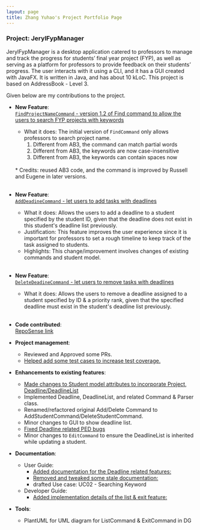 ```yaml
---
layout: page
title: Zhang Yuhao's Project Portfolio Page
---
```


### Project: JerylFypManager

JerylFypManager is a desktop application catered to professors to manage and track the progress for students’ final
year project (FYP), as well as serving as a platform for professors to provide feedback on their students’ progress.
The user interacts with it using a CLI, and it has a GUI created with JavaFX. It is written in Java, and has about
10 kLoC. This project is based on AddressBook - Level 3.

Given below are my contributions to the project.

* **New Feature**: <br>
[`FindProjectNameCommand` - version 1.2 of Find command to allow the users to search FYP projects with keywords](https://github.com/AY2223S1-CS2103-F09-1/tp/pull/82)
  * What it does: The initial version of `FindCommand` only allows professors to search project name.
    1) Different from AB3, the command can match partial words
    2) Different from AB3, the keywords are now case-insensitive
    3) Different from AB3, the keywords can contain spaces now
   <br>
  * Credits: reused AB3 code, and the command is improved by Russell and Eugene in later versions. <br><br>
* **New Feature**: <br>
  [`AddDeadineCommand` - let users to add tasks with deadlines](https://github.com/AY2223S1-CS2103-F09-1/tp/pull/111)
  * What it does: Allows the users to add a deadline to a student specified by the student ID, given that the
    deadline does not exist in this student's deadline list previously.
  * Justification: This feature improves the user experience since it is important for professors to set a rough timeline
  to keep track of the task assigned to students.
  * Highlights: This change/improvement involves changes of existing commands and student model.
  <br><br>
* **New Feature**: <br>
  [`DeleteDeadineCommand` - let users to remove tasks with deadlines](https://github.com/AY2223S1-CS2103-F09-1/tp/pull/111)
  * What it does: Allows the users to remove a deadline assigned to a student specified by ID & a priority rank,
    given that the specified deadline must exist in the student's deadline list previously.
    <br><br>

* **Code contributed**: <br> [RepoSense link](https://nus-cs2103-ay2223s1.github.io/tp-dashboard/?search=yh-15&breakdown=true)

* **Project management**:
  * Reviewed and Approved some PRs.
  * [Helped add some test cases to increase test coverage.](https://github.com/AY2223S1-CS2103-F09-1/tp/pull/225)

* **Enhancements to existing features**:
  * [Made changes to Student model attributes to incorporate Project, Deadline/DeadlineList](https://github.com/AY2223S1-CS2103-F09-1/tp/pull/111)
  * Implemented Deadline, DeadlineList, and related Command & Parser class.
  * Renamed/refactored original Add/Delete Command to AddStudentCommand/DeleteStudentCommand.
  * Minor changes to GUI to show deadline list.
  * [Fixed Deadline related PED bugs](https://github.com/AY2223S1-CS2103-F09-1/tp/pull/219)
  * Minor changes to `EditCommand` to ensure the DeadlineList is inherited while updating a student.

* **Documentation**:
    * User Guide:
      * [Added documentation for the Deadline related features:](https://github.com/AY2223S1-CS2103-F09-1/tp/pull/111)
      * [Removed and tweaked some stale documentation:](https://github.com/AY2223S1-CS2103-F09-1/tp/pull/136)
      * drafted Use case: UC02 - Searching Keyword
    * Developer Guide:
      * [Added implementation details of the list & exit feature:](https://github.com/AY2223S1-CS2103-F09-1/tp/pull/135)

* **Tools**:
  * PlantUML for UML diagram for ListCommand & ExitCommand in DG

